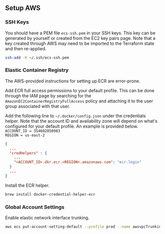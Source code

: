 ## Setup AWS

### SSH Keys
You should have a PEM file `ecs-ssh.pem` in your SSH keys. This key can be generated by yourself or created from the
EC2 key pairs page. Note that a key created through AWS may need to be imported to the Terraform state and then
re-applied.

```bash
ssh-add -K ~/.ssh/ecs-ssh.pem
```

### Elastic Container Registry
The AWS-provided instructions for setting up ECR are error-prone.

Add ECR full access permissions to your default profile. This can be done through the IAM page by searching for the
`AmazonEC2ContainerRegistryFullAccess` policy and attaching it to the user group associated with that user.

Add the following line to `~/.docker/config.json` under the credentials helper. Note that the account ID and
availability zone will depend on what's configured for your default profile. An example is provided below.  
`ACCOUNT_ID = 354602850983`  
`REGION = us-east-2`  

```json
{
  ...
  "credHelpers" : {
    ...
    "<ACCOUNT_ID>.dkr.ecr.<REGION>.amazonaws.com": "ecr-login"
  }
  ...
}
```

Install the ECR helper.
```bash
brew install docker-credential-helper-ecr
```

### Global Account Settings
Enable elastic network interface trunking.
```bash
aws ecs put-account-setting-default --profile prod --name awsvpcTrunking --value enabled --region us-east-2
```
